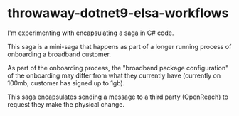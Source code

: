 # throwaway-dotnet9-elsa-workflows

I'm experimenting with encapsulating a saga in C# code.

This saga is a mini-saga that happens as part of a longer running process of onboarding a broadband customer.

As part of the onboarding process, the "broadband package configuration" of the onboarding may differ from what they currently have (currently on 100mb, customer has signed up to 1gb).

This saga encapsulates sending a message to a third party (OpenReach) to request they make the physical change.

